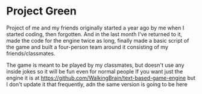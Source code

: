 # Project Green

Project of me and my friends originally started a year ago by me when I started coding, then forgotten. And in the last month I've returned to it, made the code for the engine twice as long, finally made a basic script of the game and built a four-person team around it consisting of my friends/classmates.

The game is meant to be played by my classmates, but doesn't use any inside jokes so it will be fun even for normal people
If you want just the engine it is at https://github.com/WalkingBrain/text-based-game-engine but I don't update it that frequently, adn the same version is going to be here
